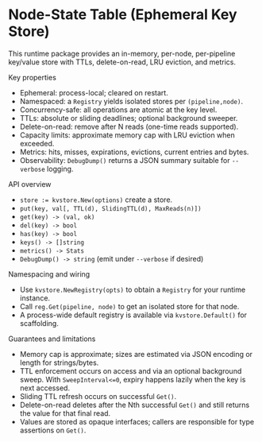 # Node-State Table (Ephemeral Key Store)

This runtime package provides an in-memory, per-node, per-pipeline key/value store with TTLs, delete-on-read, LRU eviction, and metrics.

Key properties

- Ephemeral: process-local; cleared on restart.
- Namespaced: a `Registry` yields isolated stores per `(pipeline,node)`.
- Concurrency-safe: all operations are atomic at the key level.
- TTLs: absolute or sliding deadlines; optional background sweeper.
- Delete-on-read: remove after N reads (one-time reads supported).
- Capacity limits: approximate memory cap with LRU eviction when exceeded.
- Metrics: hits, misses, expirations, evictions, current entries and bytes.
- Observability: `DebugDump()` returns a JSON summary suitable for `--verbose` logging.

API overview

- `store := kvstore.New(options)` create a store.
- `put(key, val[, TTL(d), SlidingTTL(d), MaxReads(n)])`
- `get(key) -> (val, ok)`
- `del(key) -> bool`
- `has(key) -> bool`
- `keys() -> []string`
- `metrics() -> Stats`
- `DebugDump() -> string` (emit under `--verbose` if desired)

Namespacing and wiring

- Use `kvstore.NewRegistry(opts)` to obtain a `Registry` for your runtime instance.
- Call `reg.Get(pipeline, node)` to get an isolated store for that node.
- A process-wide default registry is available via `kvstore.Default()` for scaffolding.

Guarantees and limitations

- Memory cap is approximate; sizes are estimated via JSON encoding or length for strings/bytes.
- TTL enforcement occurs on access and via an optional background sweep. With `SweepInterval<=0`, expiry happens lazily when the key is next accessed.
- Sliding TTL refresh occurs on successful `Get()`.
- Delete-on-read deletes after the Nth successful `Get()` and still returns the value for that final read.
- Values are stored as opaque interfaces; callers are responsible for type assertions on `Get()`.

